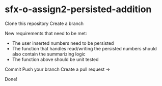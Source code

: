 # sfx-o-assign2-persisted-addition
Clone this repository
Create a branch

New requirements that need to be met:
- The user inserted numbers need to be persisted
- The function that handles read/writing the persisted numbers should also contain the summarizing logic
- The function above should be unit tested

Commit
Push your branch
Create a pull request <your branch> => <main>
Done!